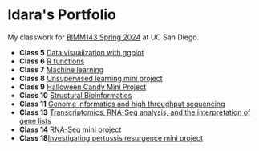 # Idara's Portfolio

My classwork for [BIMM143 Spring 2024](https://bioboot.github.io/bimm143_S24/) at UC San Diego.

- **Class 5** [Data visualization with ggplot](class05/Class05.Rproje.md)
- **Class 6** [R functions](class%206/6function.md)
- **Class 7** [Machine learning](Class%207/class-7.pdf)
- **Class 8** [Unsupervised learning mini project](Class-8-R.pro.pdf)
- **Class 9** [Halloween Candy Mini Project](Class09)
- **Class 10** [Structural Bioinformatics](class10.rpro.pdf)
- **Class 11** [Genome informatics and high throughput sequencing](Class11.rpro.pdf)
- **Class 13** [Transcriptomics, RNA-Seq analysis, and the interpretation of gene lists]()
- **Class 14** [RNA-Seq mini project]()
- **Class 18**[Investigating pertussis resurgence mini project]()
